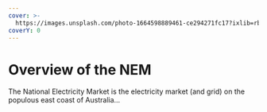 ```yaml
---
cover: >-
  https://images.unsplash.com/photo-1664598889461-ce294271fc17?ixlib=rb-4.0.3&ixid=MnwxMjA3fDB8MHxwaG90by1wYWdlfHx8fGVufDB8fHx8&auto=format
coverY: 0
---
```


# Overview of the NEM

The National Electricity Market is the electricity market (and grid) on the populous east coast of Australia...

